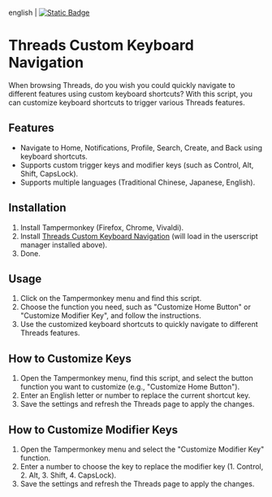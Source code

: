 english | [![Static Badge](https://img.shields.io/badge/lang-zh_tw-green)](https://github.com/Max46656/EverythingInGreasyFork/blob/main/%E7%9C%81%E5%8A%9B/ThreadsCustomKeyboardNavigation/README.zh-Hant.md)

# Threads Custom Keyboard Navigation

When browsing Threads, do you wish you could quickly navigate to different features using custom keyboard shortcuts?
With this script, you can customize keyboard shortcuts to trigger various Threads features.

## Features

* Navigate to Home, Notifications, Profile, Search, Create, and Back using keyboard shortcuts.
* Supports custom trigger keys and modifier keys (such as Control, Alt, Shift, CapsLock).
* Supports multiple languages (Traditional Chinese, Japanese, English).

## Installation

1. Install Tampermonkey (Firefox, Chrome, Vivaldi).
2. Install [Threads Custom Keyboard Navigation](https://update.greasyfork.org/scripts/496645/Threads%20Custom%20Keyboard%20Navigation.user.js) (will load in the userscript manager installed above).
3. Done.

## Usage

1. Click on the Tampermonkey menu and find this script.
2. Choose the function you need, such as "Customize Home Button" or "Customize Modifier Key", and follow the instructions.
3. Use the customized keyboard shortcuts to quickly navigate to different Threads features.

## How to Customize Keys

1. Open the Tampermonkey menu, find this script, and select the button function you want to customize (e.g., "Customize Home Button").
2. Enter an English letter or number to replace the current shortcut key.
3. Save the settings and refresh the Threads page to apply the changes.

## How to Customize Modifier Keys

1. Open the Tampermonkey menu and select the "Customize Modifier Key" function.
2. Enter a number to choose the key to replace the modifier key (1. Control, 2. Alt, 3. Shift, 4. CapsLock).
3. Save the settings and refresh the Threads page to apply the changes.
